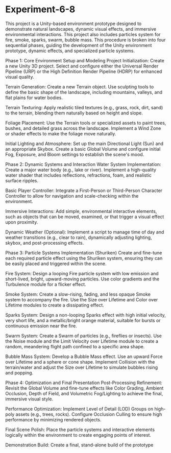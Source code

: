 # Experiment-6-8
This project is a Unity-based environment prototype designed to demonstrate natural landscapes, dynamic visual effects, and immersive environmental interactions. This project also includes particles system for fire, smoke, sparks, swarm, bubble mass. 
This procedure is broken into four sequential phases, guiding the development of the Unity environment prototype, dynamic effects, and specialized particle systems.

Phase 1: Core Environment Setup and Modeling
Project Initialization: Create a new Unity 3D project. Select and configure either the Universal Render Pipeline (URP) or the High Definition Render Pipeline (HDRP) for enhanced visual quality.

Terrain Generation: Create a new Terrain object. Use sculpting tools to define the basic shape of the landscape, including mountains, valleys, and flat plains for water bodies.

Terrain Texturing: Apply realistic tiled textures (e.g., grass, rock, dirt, sand) to the terrain, blending them naturally based on height and slope.

Foliage Placement: Use the Terrain tools or specialized assets to paint trees, bushes, and detailed grass across the landscape. Implement a Wind Zone or shader effects to make the foliage move naturally.

Initial Lighting and Atmosphere: Set up the main Directional Light (Sun) and an appropriate Skybox. Create a basic Global Volume and configure initial Fog, Exposure, and Bloom settings to establish the scene's mood.

Phase 2: Dynamic Systems and Interaction
Water System Implementation: Create a major water body (e.g., lake or river). Implement a high-quality water shader that includes reflections, refractions, foam, and realistic surface ripples.

Basic Player Controller: Integrate a First-Person or Third-Person Character Controller to allow for navigation and scale-checking within the environment.

Immersive Interactions: Add simple, environmental interactive elements, such as objects that can be moved, examined, or that trigger a visual effect upon proximity.

Dynamic Weather (Optional): Implement a script to manage time of day and weather transitions (e.g., clear to rain), dynamically adjusting lighting, skybox, and post-processing effects.

Phase 3: Particle Systems Implementation (Shuriken)
Create and fine-tune each required particle effect using the Shuriken system, ensuring they can be easily placed and triggered within the scene.

Fire System: Design a looping Fire particle system with low emission and short-lived, bright, upward-moving particles. Use color gradients and the Turbulence module for a flicker effect.

Smoke System: Create a slow-rising, fading, and less opaque Smoke system to accompany the fire. Use the Size over Lifetime and Color over Lifetime modules to create a dissipating effect.

Sparks System: Design a non-looping Sparks effect with high initial velocity, very short life, and a metallic/bright orange material, suitable for bursts or continuous emission near the fire.

Swarm System: Create a Swarm of particles (e.g., fireflies or insects). Use the Noise module and the Limit Velocity over Lifetime module to create a random, meandering flight path confined to a specific area shape.

Bubble Mass System: Develop a Bubble Mass effect. Use an upward Force over Lifetime and a sphere or cone shape. Implement Collision with the terrain/water and adjust the Size over Lifetime to simulate bubbles rising and popping.

Phase 4: Optimization and Final Presentation
Post-Processing Refinement: Revisit the Global Volume and fine-tune effects like Color Grading, Ambient Occlusion, Depth of Field, and Volumetric Fog/Lighting to achieve the final, immersive visual style.

Performance Optimization: Implement Level of Detail (LOD) Groups on high-poly assets (e.g., trees, rocks). Configure Occlusion Culling to ensure high performance by minimizing rendered objects.

Final Scene Polish: Place the particle systems and interactive elements logically within the environment to create engaging points of interest.

Demonstration Build: Create a final, stand-alone build of the prototype
